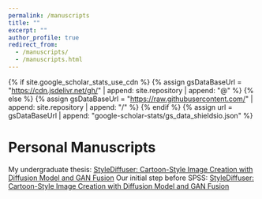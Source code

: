 ```yaml
---
permalink: /manuscripts
title: ""
excerpt: ""
author_profile: true
redirect_from: 
  - /manuscripts/
  - /manuscripts.html
---
```


{% if site.google_scholar_stats_use_cdn %}
{% assign gsDataBaseUrl = "https://cdn.jsdelivr.net/gh/" | append: site.repository | append: "@" %}
{% else %}
{% assign gsDataBaseUrl = "https://raw.githubusercontent.com/" | append: site.repository | append: "/" %}
{% endif %}
{% assign url = gsDataBaseUrl | append: "google-scholar-stats/gs_data_shieldsio.json" %}


# Personal Manuscripts

My undergraduate thesis: [StyleDiffuser: Cartoon-Style Image Creation with Diffusion Model and GAN Fusion](/assets/FYP_Thesis.pdf)
Our initial step before SPSS: [StyleDiffuser: Cartoon-Style Image Creation with Diffusion Model and GAN Fusion](/assets/RLSBA.pdf)